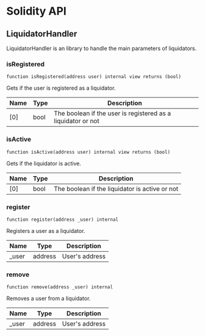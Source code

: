 # Solidity API

## LiquidatorHandler

LiquidatorHandler is an library to handle the main parameters of liquidators.

### isRegistered

```solidity
function isRegistered(address user) internal view returns (bool)
```

Gets if the user is registered as a liquidator.

| Name | Type | Description |
| ---- | ---- | ----------- |
| [0] | bool | The boolean if the user is registered as a liquidator or not |

### isActive

```solidity
function isActive(address user) internal view returns (bool)
```

Gets if the liquidator is active.

| Name | Type | Description |
| ---- | ---- | ----------- |
| [0] | bool | The boolean if the liquidator is active or not |

### register

```solidity
function register(address _user) internal
```

Registers a user as a liquidator.

| Name | Type | Description |
| ---- | ---- | ----------- |
| _user | address | User's address |

### remove

```solidity
function remove(address _user) internal
```

Removes a user from a liquidator.

| Name | Type | Description |
| ---- | ---- | ----------- |
| _user | address | User's address |

